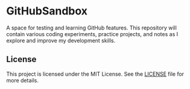 # GitHubSandbox
A space for testing and learning GitHub features. This repository will contain various coding experiments, practice projects, and notes as I explore and improve my development skills.

## License
This project is licensed under the MIT License. See the [LICENSE](LICENSE) file for more details.
